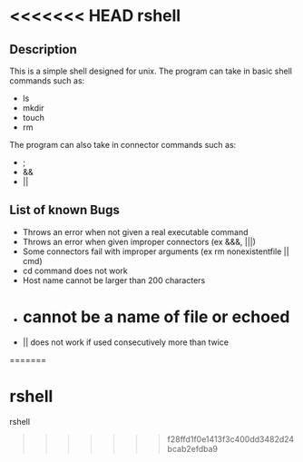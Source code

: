 <<<<<<< HEAD
rshell
======

Description
-----------

This is a simple shell designed for unix. The program can take in basic shell commands such as: 
- ls
- mkdir
- touch 
- rm

The program can also take in connector commands such as: 
- ; 
- &&
- || 

List of known Bugs
------------------

- Throws an error when not given a real executable command
- Throws an error when given improper connectors (ex &&&, |||) 
- Some connectors fail with improper arguments (ex rm nonexistentfile || cmd)
- cd command does not work
- Host name cannot be larger than 200 characters
- # cannot be a name of file or echoed
- || does not work if used consecutively more than twice

=======
# rshell
rshell
>>>>>>> f28ffd1f0e1413f3c400dd3482d24bcab2efdba9
